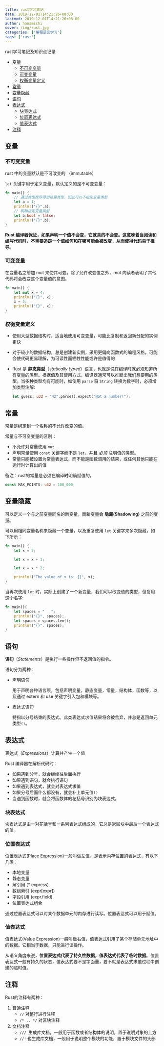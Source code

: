 ```yaml
---
title: rust学习笔记
date: 2019-12-01T14:21:26+08:00
lastmod: 2019-12-01T14:21:26+08:00
author: hanamichi
cover: /img/rust.jpg
categories: ['编程语言学习']
tags: ['rust']
---
```


rust学习笔记及知识点记录

<!--more-->

- [变量](#变量)
  - [不可变变量](#不可变变量)
  - [可变变量](#可变变量)
  - [权衡变量定义](#权衡变量定义)
- [常量](#常量)
- [变量隐藏](#变量隐藏)
- [语句](#语句)
- [表达式](#表达式)
  - [块表达式](#块表达式)
  - [位置表达式](#位置表达式)
  - [值表达式](#值表达式)
- [注释](#注释)

## 变量

### 不可变变量

rust 中的变量默认是不可改变的 （immutable）

`let` 关键字用于定义变量，默认定义的是不可变变量：

```rust
fn main() {
    // 通过类型推导得到变量类型，因此可以不指定变量类型
    let a = 1;
    println!("{}",a);
    // 明确指定变量类型
    let b:bool = false;
    println!("{}",b);
}
```

**Rust 编译器保证，如果声明一个值不会变，它就真的不会变。这意味着当阅读和编写代码时，不需要追踪一个值如何和在哪可能会被改变，从而使得代码易于推导。**

### 可变变量

在变量名之前加 mut 来使其可变。除了允许改变值之外，mut 向读者表明了其他代码将会改变这个变量值的意图。

```rust
fn main() {
    let mut x = 4;
    println!("{}", x);
    x = 5;
    println!("{}", x);
}
```

### 权衡变量定义

- 使用大型数据结构时，适当地使用可变变量，可能比复制和返回新分配的实例更快

- 对于较小的数据结构，总是创建新实例，采用更偏向函数式的编程风格，可能会使代码更易理解，为可读性而牺牲性能或许是值得的

- Rust 是 **静态类型**（*statically typed*）语言，也就是说在编译时就必须知道所有变量的类型。根据值及其使用方式，编译器通常可以推断出我们想要用的类型。当多种类型均有可能时，如使用 `parse` 将 `String` 转换为数字时，必须增加类型注解:

  ```rust
  let guess: u32 = "42".parse().expect("Not a number!");
  ```

## 常量

常量是绑定到一个名称的不允许改变的值。

常量与不可变变量的区别：

- 不允许对常量使用 `mut`
- 声明常量使用 `const` 关键字而不是 `let`，并且 *必须* 注明值的类型。
- 常量只能被设置为常量表达式，而不能是函数调用的结果，或任何其他只能在运行时计算出的值

备注：rust的常量是必须在编译时明确赋值的。

```rust
const MAX_POINTS: u32 = 100_000;
```

## 变量隐藏

可以定义一个与之前变量同名的新变量，而新变量会 **隐藏(Shadowing)** 之前的变量。

可以用相同变量名称来隐藏一个变量，以及重复使用 `let` 关键字来多次隐藏，如下所示：

```rust
fn main() {
    let x = 5;

    let x = x + 1;

    let x = x * 2;

    println!("The value of x is: {}", x);
}
```

当再次使用 `let` 时，实际上创建了一个新变量，我们可以改变值的类型，但复用这个名字:

```rust
fn main(){
	let spaces = "   ";
    println!("{}", spaces);
    let spaces = spaces.len();
    println!("{}", spaces);
}
```

## 语句

**语句**（*Statements*）是执行一些操作但不返回值的指令。

语句分为两种：

- 声明语句

  用于声明各种语言项，包括声明变量，静态变量，常量，结构体，函数等，以及通过 extern 和 use 关键字引入包和模块等。

- 表达式语句

  特指以分号结束的表达式。此类表达式求值结果将会被舍弃，并总是返回单元类型`()`。

## 表达式

表达式（*Expressions*）计算并产生一个值

Rust 编译器在解析代码时：

- 如果遇到分号，就会继续往后面执行
- 如果遇到语句，就会执行语句
- 如果遇到表达式，就会对表达式求值
- 如果分号后面什么都没有，就会补上单元值`()`
- 当遇到函数时，就会将函数体的花括号识别为块表达式。

### 块表达式

块表达式是由一对花括号和一系列表达式组成的，它总是返回块中最后一个表达式的值。

### 位置表达式

位置表达式(Place Expression)一般叫做左值，是表示内存位置的表达式，有以下几类：

- 本地变量
- 静态变量
- 解引用 (* express)
- 数组索引 (expr[expr])
- 字段引用 (expr.field)
- 位置表达式组合

通过位置表达式可以对某个数据单元的内存进行读写。位置表达式可以用于赋值。

### 值表达式

值表达式(Value Expression)一般叫做右值，值表达式引用了某个存储单元地址中的数据。它相当于数据，只能进行读操作。

从语义角度来说，**位置表达式代表了持久性数据，值表达式代表了临时数据**。位置表达式一般有持久的状态，值表达式要不是字面量，要不就是表达式求值过程中创建的临时值。

## 注释

Rust的注释有两种：

1. 普通注释
   - `//` 对整行进行注释
   - `/* .. */` 对区块注释
2. 文档注释
   * `/// `生成库文档，一般用于函数或者结构体的说明，置于说明对象的上方
   * `//!` 也生成库文档，一般用于说明整个模块的功能，置于模块文件的头部
